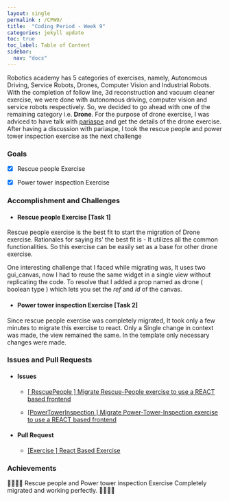 ```yaml
---
layout: single
permalink : /CPW9/
title:  "Coding Period - Week 9"
categories: jekyll update
toc: true
toc_label: Table of Content
sidebar:
  nav: "docs"
---
```

Robotics academy has 5 categories of exercises, namely, Autonomous Driving, Service Robots, Drones, Computer Vision and Industrial Robots. With the completion of follow line, 3d reconstruction and vacuum cleaner exercise, 
we were done with autonomous driving, computer vision and service robots respectively. So, we decided to go ahead with one of the remaining category i.e. **Drone**. For the purpose of drone exercise, I was adviced to have talk with [pariaspe](https://github.com/pariaspe) and get the details of the drone exercise. After having a discussion with pariaspe, I took the rescue people and power tower inspection exercise as the next challenge

### Goals

- [x] Rescue people Exercise

- [x] Power tower inspection Exercise

### Accomplishment and Challenges

* #### Rescue people Exercise \[Task 1\]

Rescue people exercise is the best fit to start the migration of Drone exercise. Rationales for saying its' the best fit is - It utilizes all the common functionalities. So this exercise can be easily set as a base for other drone exercise.

One interesting challenge that I faced while migrating was, It uses two gui_canvas, now I had to reuse the same widget in a single view without replicating the code. To resolve that I added a prop named as drone \( boolean type \) which lets you set the *ref* and *id* of the canvas. 

* #### Power tower inspection Exercise \[Task 2\]

Since rescue people exercise was completely migrated, It took only a few minutes to migrate this exercise to react. Only a Single change in context was made, the view remained the same. In the template only necessary changes were made.

### Issues and Pull Requests

* #### Issues

  - [ \[ RescuePeople \] Migrate Rescue-People exercise to use a REACT based frontend ](https://github.com/JdeRobot/RoboticsAcademy/issues/1811)

  - [ \[PowerTowerInspection \] Migrate Power-Tower-Inspection exercise to use a REACT based frontend](https://github.com/JdeRobot/RoboticsAcademy/issues/1813)

* #### Pull Request

  - [ \[Exercise \] React Based Exercise ](https://github.com/JdeRobot/RoboticsAcademy/pull/1805)

### Achievements

🎉🎊🙌🏻 Rescue people and Power tower inspection Exercise Completely migrated and working perfectly. 🎉🎊🙌🏻 

<!-- * Exercise - [Rescue people React](https://youtu.be/YMMQVo_3oh8)

<iframe width="420" height="315" src="http://www.youtube.com/embed/YMMQVo_3oh8" frameborder="0" allowfullscreen></iframe> -->

<!-- * Exercise - [Power tower inspection React](https://youtu.be/YMMQVo_3oh8)

<iframe width="420" height="315" src="http://www.youtube.com/embed/YMMQVo_3oh8" frameborder="0" allowfullscreen></iframe> -->
